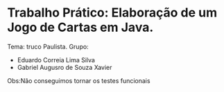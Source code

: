 # Trabalho Prático: Elaboração de um Jogo de Cartas em Java.
Tema: truco Paulista.
Grupo:
- Eduardo Correia Lima Silva
- Gabriel Augusro de Souza Xavier

Obs:Não conseguimos tornar os testes funcionais
